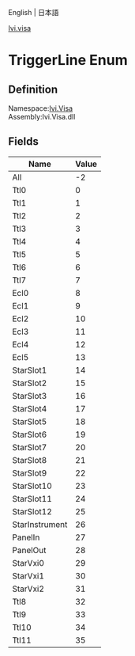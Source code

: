 English | 日本語

[Ivi.visa](Ivi.Visa.md)

# TriggerLine Enum

## Definition
Namespace:[Ivi.Visa](Ivi.Visa.md)<BR>
Assembly:Ivi.Visa.dll

## Fields

|Name|Value|
|---|---|
|All|-2|
|Ttl0|0|
|Ttl1|1|
|Ttl2|2|
|Ttl3|3|
|Ttl4|4|
|Ttl5|5|
|Ttl6|6|
|Ttl7|7|
|Ecl0|8|
|Ecl1|9|
|Ecl2|10|
|Ecl3|11|
|Ecl4|12|
|Ecl5|13|
|StarSlot1|14|
|StarSlot2|15|
|StarSlot3|16|
|StarSlot4|17|
|StarSlot5|18|
|StarSlot6|19|
|StarSlot7|20|
|StarSlot8|21|
|StarSlot9|22|
|StarSlot10|23|
|StarSlot11|24|
|StarSlot12|25|
|StarInstrument|26|
|PanelIn|27|
|PanelOut|28|
|StarVxi0|29|
|StarVxi1|30|
|StarVxi2|31|
|Ttl8|32|
|Ttl9|33|
|Ttl10|34|
|Ttl11|35|
